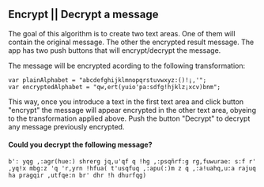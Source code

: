 ## Encrypt || Decrypt a message ##

The goal of this algorithm is to create two text areas. One of them will contain the original message. The other the encrypted result message. The app has two push buttons that will encrypt/decrypt the message.

The message will be encrypted acording to the following transformation:
```
var plainAlphabet = "abcdefghijklmnopqrstuvwxyz:()!¡,'";
var encryptedAlphabet = "qw,ert(yuio'pa:sdfg!hjklz¡xcv)bnm";

```

This way, once you introduce a text in the first text area and click button "encrypt" the message will appear encrypted in the other text area, obyeing to the transformation applied above. Push the button "Decrypt" to decrypt any message previously encrypted.

#### Could you decrypt the following message? ####

```
b': yqg ,:agr(hue:) shrerg jq,u'qf q !hg ,:psqñrf:g rg,fuwurae: s:f r' ,yq!x mbg:z 'q 'r,yrn !hfua( t'usqfuq ,:apu(:)m z q ,:a!uahq,u:a rajuq ha pragqir ,utfqe:n br' dhr !h dhurfqg)
```